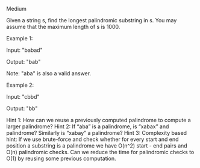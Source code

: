Medium

Given a string s, find the longest palindromic substring in s. You may assume that the maximum length of s is 1000.

Example 1:

Input: "babad"

Output: "bab"

Note: "aba" is also a valid answer.

Example 2:

Input: "cbbd"

Output: "bb"

Hint 1: How can we reuse a previously computed palindrome to compute a larger palindrome?
Hint 2: If “aba” is a palindrome, is “xabax” and palindrome? Similarly is “xabay” a palindrome?
Hint 3: Complexity based hint:
If we use brute-force and check whether for every start and end position a substring is a
palindrome we have O(n^2) start - end pairs and O(n) palindromic checks. Can we reduce the
time for palindromic checks to O(1) by reusing some previous computation.
